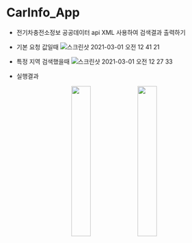 # CarInfo_App
* 전기차충전소정보 공공데이터 api XML 사용하여 검색결과 출력하기

* 기본 요청 값일때
![스크린샷 2021-03-01 오전 12 41 21](https://user-images.githubusercontent.com/73155839/109424481-1768f600-7a27-11eb-8e7e-5abbddf447a7.png)

* 특정 지역 검색했을때
![스크린샷 2021-03-01 오전 12 27 33](https://user-images.githubusercontent.com/73155839/109424484-1afc7d00-7a27-11eb-9bcf-fbe7d8829045.png)

* 실행결과

<p align="center">
<img src="https://user-images.githubusercontent.com/73155839/109424637-ba217480-7a27-11eb-8768-5395d073b662.png" width="30%" height="30%">
<img src="https://user-images.githubusercontent.com/73155839/109424641-bd1c6500-7a27-11eb-8fa2-a100006ef0a9.png" width="30%" height="30%">
</p>
